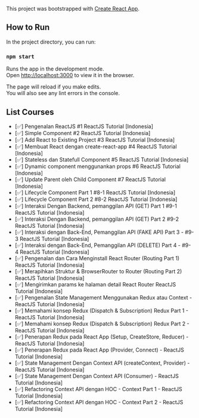 This project was bootstrapped with [Create React App](https://github.com/facebook/create-react-app).

## How to Run

In the project directory, you can run:

### `npm start`

Runs the app in the development mode.<br />
Open [http://localhost:3000](http://localhost:3000) to view it in the browser.

The page will reload if you make edits.<br />
You will also see any lint errors in the console.

## List Courses
* [:white_check_mark:] Pengenalan ReactJS #1 ReactJS Tutorial [Indonesia]
* [:white_check_mark:] Simple Component #2 ReactJS Tutorial [Indonesia]
* [:white_check_mark:] Add React to Existing Project #3 ReactJS Tutorial [Indonesia]
* [:white_check_mark:] Membuat React dengan create-react-app #4 ReactJS Tutorial [Indonesia]
* [:white_check_mark:] Stateless dan Statefull Component #5 ReactJS Tutorial [Indonesia]
* [:white_check_mark:] Dynamic component menggunankan props #6 ReactJS Tutorial [Indonesia]
* [:white_check_mark:] Update Parent oleh Child Component #7 ReactJS Tutorial [Indonesia]
* [:white_check_mark:] Lifecycle Component Part 1 #8-1 ReactJS Tutorial [Indonesia]
* [:white_check_mark:] Lifecycle Component Part 2 #8-2 ReactJS Tutorial [Indonesia]
* [:white_check_mark:] Interaksi Dengan Backend, pemanggilan API (GET) Part 1 #9-1 ReactJS Tutorial [Indonesia]
* [:white_check_mark:] Interaksi Dengan Backend, pemanggilan API (GET) Part 2 #9-2 ReactJS Tutorial [Indonesia]
* [:white_check_mark:] Interaksi dengan Back-End, Pemanggilan API (FAKE API) Part 3 - #9-3 ReactJS Tutorial [Indonesia]
* [:white_check_mark:] Interaksi dengan Back-End, Pemanggilan API (DELETE) Part 4 - #9-4 ReactJS Tutorial [Indonesia]
* [:white_check_mark:] Pengenalan dan Cara Menginstall React Router (Routing Part 1) ReactJS Tutorial [Indonesia]
* [:white_check_mark:] Merapihkan Struktur & BrowserRouter to Router (Routing Part 2) ReactJS Tutorial  [Indonesia]
* [:white_check_mark:] Mengirimkan params ke halaman detail React Router ReactJS Tutorial [Indonesia]
* [:white_check_mark:] Pengenalan State Management Menggunakan Redux atau Context - ReactJS Tutorial [Indonesia]
* [:white_check_mark:] Memahami konsep Redux (Dispatch & Subscription) Redux Part 1 - ReactJS Tutorial [Indonesia]
* [:white_check_mark:] Memahami konsep Redux (Dispatch & Subscription) Redux Part 2 - ReactJS Tutorial [Indonesia]
* [:white_check_mark:] Penerapan Redux pada React App (Setup, CreateStore, Reducer) - ReactJS Tutorial [Indonesia]
* [:white_check_mark:] Penerapan Redux pada React App (Provider, Connect) - ReactJS Tutorial [Indonesia]
* [:white_check_mark:] State Management Dengan Context API (createContext, Provider) - ReactJS Tutorial [Indonesia]
* [:white_check_mark:] State Management Dengan Context API (Consumer) - ReactJS Tutorial [Indonesia]
* [:white_check_mark:] Refactoring Context API dengan HOC - Context Part 1 - ReactJS Tutorial [Indonesia]
* [:white_check_mark:] Refactoring Context API dengan HOC - Context Part 2 - ReactJS Tutorial [Indonesia]